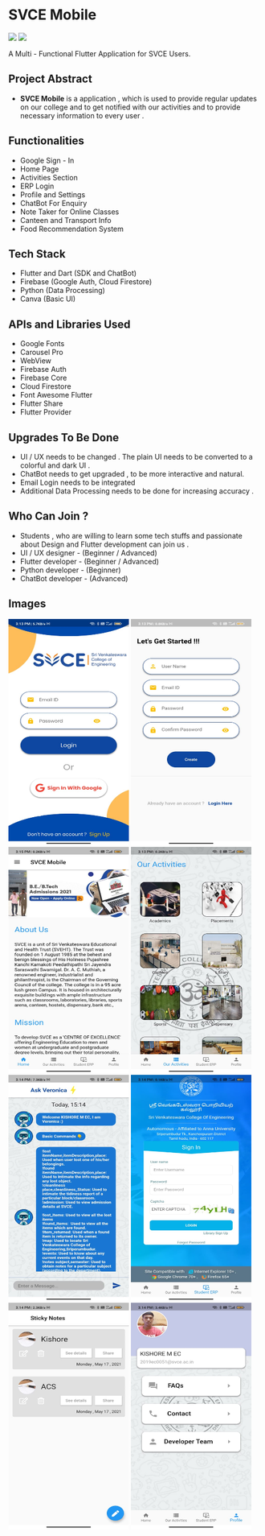 # SVCE Mobile

![](https://img.shields.io/github/repo-size/KISHOREMUTHU/ETE2---Sparky)
![](https://img.shields.io/github/forks/KISHOREMUTHU/ETE2---Sparky?style=social)

A Multi - Functional Flutter Application for SVCE Users.

## Project Abstract

 - **SVCE Mobile** is a application , which is used to provide regular updates on our college and to get notified with our activities and to provide necessary information to every user .

## Functionalities

 - Google Sign - In
 - Home Page 
 - Activities Section 
 - ERP Login 
 - Profile and Settings 
 - ChatBot For Enquiry 
 - Note Taker for Online Classes 
 - Canteen and Transport Info 
 - Food Recommendation System 

## Tech Stack 

 - Flutter and Dart (SDK and ChatBot)
 - Firebase (Google Auth, Cloud Firestore) 
 - Python (Data Processing) 
 - Canva (Basic UI) 

## APIs and Libraries Used 

 - Google Fonts 
 - Carousel Pro
 - WebView 
 - Firebase Auth 
 - Firebase Core
 - Cloud Firestore
 - Font Awesome Flutter 
 - Flutter Share 
 - Flutter Provider 

## Upgrades To Be Done 

 - UI / UX needs to be changed . The plain UI needs to be converted to a colorful and dark UI .
 - ChatBot needs to get upgraded , to be more interactive and natural.
 - Email Login needs to be integrated 
 - Additional Data Processing needs to be done for increasing accuracy .

## Who Can Join ? 

 - Students , who are willing to learn some tech stuffs and passionate about Design and Flutter development can join us .
 - UI / UX designer  - (Beginner / Advanced)
 - Flutter developer - (Beginner / Advanced)
 - Python developer  - (Beginner)
 - ChatBot developer - (Advanced) 

## Images 

<img src="assets/svce/login.jpeg" alt="drawing" width="240" height="450"/> <img src="assets/svce/signup.jpeg" alt="drawing" width="240" height="450"/> <img src="assets/svce/home1.jpeg" alt="drawing" width="240" height="450"/>
<img src="assets/svce/activities.jpeg" alt="drawing" width="240" height="450"/> <img src="assets/svce/chatbot.jpeg" alt="drawing" width="240" height="450"/> <img src="assets/svce/erp.jpeg" alt="drawing" width="240" height="450"/>
<img src="assets/svce/notes.jpeg" alt="drawing" width="240" height="450"/> <img src="assets/svce/profile.jpeg" alt="drawing" width="240" height="450"/>








